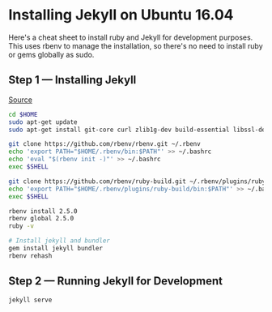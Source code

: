 # Installing Jekyll on Ubuntu 16.04

Here's a cheat sheet to install ruby and Jekyll for development purposes. This uses rbenv to manage the installation, so there's no need to install ruby or gems globally as sudo.

## Step 1 — Installing Jekyll

[Source](https://stackoverflow.com/questions/37720892/you-dont-have-write-permissions-for-the-var-lib-gems-2-3-0-directory)

```bash
cd $HOME
sudo apt-get update 
sudo apt-get install git-core curl zlib1g-dev build-essential libssl-dev libreadline-dev libyaml-dev libsqlite3-dev sqlite3 libxml2-dev libxslt1-dev libcurl4-openssl-dev python-software-properties libffi-dev ruby-dev make gcc

git clone https://github.com/rbenv/rbenv.git ~/.rbenv
echo 'export PATH="$HOME/.rbenv/bin:$PATH"' >> ~/.bashrc
echo 'eval "$(rbenv init -)"' >> ~/.bashrc
exec $SHELL

git clone https://github.com/rbenv/ruby-build.git ~/.rbenv/plugins/ruby-build
echo 'export PATH="$HOME/.rbenv/plugins/ruby-build/bin:$PATH"' >> ~/.bashrc
exec $SHELL

rbenv install 2.5.0
rbenv global 2.5.0
ruby -v

# Install jekyll and bundler
gem install jekyll bundler
rbenv rehash
```

## Step 2 — Running Jekyll for Development

```bash
jekyll serve
```
